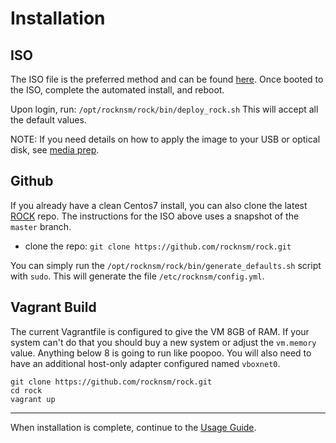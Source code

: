 # Installation


## ISO

The ISO file is the preferred method and can be found [here](https://github.com/rocknsm/rock/releases).  Once booted to the ISO, complete the automated install, and reboot.

Upon login, run:
`/opt/rocknsm/rock/bin/deploy_rock.sh`  This will accept all the default values.

NOTE:  If you need details on how to apply the image to your USB or optical disk, see [media prep](media_prep.md).


## Github

If you already have a clean Centos7 install, you can also clone the latest [ROCK](https://github.com/rocknsm/rock) repo. The instructions for the ISO above uses a snapshot of the `master` branch.

* clone the repo: `git clone https://github.com/rocknsm/rock.git`

You can simply run the `/opt/rocknsm/rock/bin/generate_defaults.sh` script with `sudo`. This will generate the file `/etc/rocknsm/config.yml`.


## Vagrant Build

The current Vagrantfile is configured to give the VM 8GB of RAM.  If your system can't do that you should buy a new system or adjust the `vm.memory` value.  Anything below 8 is going to run like poopoo. You will also need to have an additional host-only adapter configured named `vboxnet0`.

```
git clone https://github.com/rocknsm/rock.git
cd rock
vagrant up
```

---

When installation is complete, continue to the [Usage Guide](usage.md).
